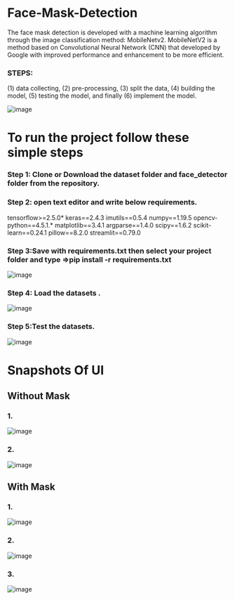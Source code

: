 # Face-Mask-Detection
The face mask detection is developed with a machine learning algorithm through the image classification method: MobileNetv2. MobileNetV2 is a method based on Convolutional Neural Network (CNN) that developed by Google with improved performance and enhancement to be more efficient.

### STEPS:
 (1) data collecting,
 (2) pre-processing, 
(3) split the data,
 (4) building the model,
 (5) testing the model, 
and finally (6) implement the model.


![image](https://user-images.githubusercontent.com/41635465/149117298-e491ab91-5e38-4a5f-8d5f-d8d7e74501ff.png)

# To run the project follow these simple steps
### Step 1: Clone or Download the dataset folder and face_detector folder from the repository.
### Step 2: open text editor and write below requirements.
tensorflow>=2.5.0*
keras==2.4.3
imutils==0.5.4
numpy==1.19.5
opencv-python==4.5.1.*
matplotlib==3.4.1
argparse==1.4.0
scipy==1.6.2
scikit-learn==0.24.1
pillow==8.2.0
streamlit==0.79.0
### Step 3:Save with requirements.txt then select your project folder and type =>**pip install -r requirements.txt**
![image](https://user-images.githubusercontent.com/41635465/149119433-c7e12804-e0d1-48ea-a39a-54a904a673a8.png)
### Step 4: Load the datasets .
![image](https://user-images.githubusercontent.com/41635465/149120362-ce8e5a78-77dd-46f1-8a78-f507e0c40d75.png)
### Step 5:Test the datasets.
![image](https://user-images.githubusercontent.com/41635465/149120483-9b367d95-70cf-44c5-bf2c-75bad00ceaac.png)





# Snapshots Of UI
## **Without Mask**


### 1.

![image](https://user-images.githubusercontent.com/41635465/140611523-6d243cba-34f9-44a3-837d-da88e5f5e59a.png)


### 2.

![image](https://user-images.githubusercontent.com/41635465/140611544-3cf46cd8-fac6-435f-9123-ff583fd32c35.png)


## **With Mask**


### 1.



![image](https://user-images.githubusercontent.com/41635465/140611745-dcc9b01c-030d-4134-b7b2-22f564055a19.png)

### 2.


![image](https://user-images.githubusercontent.com/41635465/140611758-cc99953c-9bbc-450f-b3b4-e24d0ad31042.png)

### 3.



![image](https://user-images.githubusercontent.com/41635465/140611767-508a29c7-62c3-4b9b-955e-e0f0fe100f89.png)
